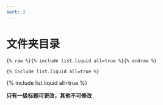```yaml
---
sort: 2
---
```


# 文件夹目录

```
{% raw %}{% include list.liquid all=true %}{% endraw %}

{% include list.liquid all=true %}
```

{% include list.liquid all=true %}

**只有一级标题可更改，其他不可修改**